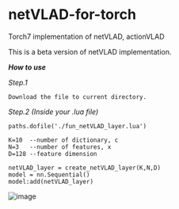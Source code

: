 # netVLAD-for-torch
Torch7 implementation of netVLAD, actionVLAD

This is a beta version of netVLAD implementation.

***How to use***

*Step.1*
```
Download the file to current directory.
```

*Step.2 (Inside your .lua file)*
```
paths.dofile('./fun_netVLAD_layer.lua')

K=10  --number of dictionary, c
N=3   --number of features, x
D=128 --feature dimension

netVLAD_layer = create_netVLAD_layer(K,N,D)
model = nn.Sequential()
model:add(netVLAD_layer)
```
![image](https://github.com/shamangary/netVLAD-for-torch/blob/master/netVLAD.png)
